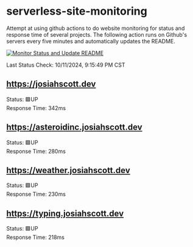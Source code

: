 # serverless-site-monitoring
Attempt at using github actions to do website monitoring for status and response time of several projects. The following action runs on Github's servers every five minutes and automatically updates the README.  

[![Monitor Status and Update README](https://github.com/JosiahSco/serverless-site-monitoring/actions/workflows/monitor.yaml/badge.svg)](https://github.com/JosiahSco/serverless-site-monitoring/actions/workflows/monitor.yaml)

Last Status Check: 10/11/2024, 9:15:49 PM CST

## https://josiahscott.dev
Status: 🟩UP  
Response Time: 342ms

## https://asteroidinc.josiahscott.dev
Status: 🟩UP  
Response Time: 280ms

## https://weather.josiahscott.dev
Status: 🟩UP  
Response Time: 230ms

## https://typing.josiahscott.dev
Status: 🟩UP  
Response Time: 218ms

